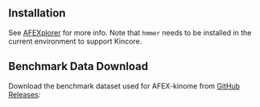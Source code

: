 ## Installation

See [AFEXplorer](https://github.com/JingHuangLab/AFEXplorer) for more info. Note that `hmmer` needs to be installed in the current environment to support Kincore.

## Benchmark Data Download

Download the benchmark dataset used for AFEX-kinome from [GitHub Releases](https://github.com/JingHuangLab/AFEX-kinome/releases):
